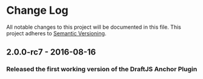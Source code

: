 # Change Log

All notable changes to this project will be documented in this file.
This project adheres to [Semantic Versioning](http://semver.org/).

## 2.0.0-rc7 - 2016-08-16
### Released the first working version of the DraftJS Anchor Plugin

